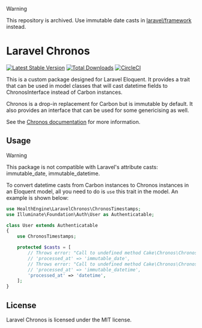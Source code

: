 > [!WARNING]
> This repository is archived.
> Use immutable date casts in [laravel/framework](https://github.com/laravel/framework) instead.

# Laravel Chronos

[![Latest Stable Version](https://poser.pugx.org/healthengine/laravel-chronos/version)](https://packagist.org/packages/healthengine/laravel-chronos)
[![Total Downloads](https://poser.pugx.org/healthengine/laravel-chronos/downloads)](https://packagist.org/packages/healthengine/laravel-chronos)
[![CircleCI](https://dl.circleci.com/status-badge/img/gh/HealthEngineAU/laravel-chronos/tree/master.svg?style=svg)](https://dl.circleci.com/status-badge/redirect/gh/HealthEngineAU/laravel-chronos/tree/master)

This is a custom package designed for Laravel Eloquent. It provides a trait that can be used in model classes that will
cast datetime fields to ChronosInterface instead of Carbon instances.

Chronos is a drop-in replacement for Carbon but is immutable by default. It also provides an interface that can be used
for some genericising as well.

See the [Chronos documentation](https://book.cakephp.org/3.0/en/chronos.html) for more information.

## Usage

> [!WARNING]
> This package is not compatible with Laravel's attribute casts: immutable_date, immutable_datetime.

To convert datetime casts from Carbon instances to Chronos instances in an Eloquent model, all you need to do is `use`
this trait in the model. An example is shown below:

```php
use HealthEngine\LaravelChronos\ChronosTimestamps;
use Illuminate\Foundation\Auth\User as Authenticatable;

class User extends Authenticatable
{
    use ChronosTimestamps;

    protected $casts = [
        // Throws error: "Call to undefined method Cake\Chronos\Chronos::toImmutable()"
        // 'processed_at' => 'immutable_date',
        // Throws error: "Call to undefined method Cake\Chronos\Chronos::toImmutable()"
        // 'processed_at' => 'immutable_datetime',
        'processed_at' => 'datetime',
    ];
}
```

## License

Laravel Chronos is licensed under the MIT license.
